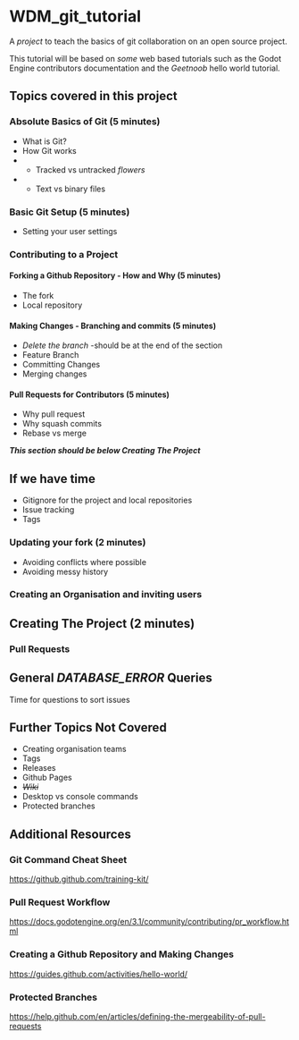 # WDM_git_tutorial
A _project_ to teach the basics of git collaboration on an open source project.

This tutorial will be based on _some_ web based tutorials such as the Godot Engine contributors documentation and the _Geetnoob_ hello world tutorial.

## Topics covered in this project

### Absolute Basics of Git (5 minutes)
- What is Git?
- How Git works
- - Tracked vs untracked _flowers_
- - Text vs binary files

### Basic Git Setup (5 minutes)
- Setting your user settings

### Contributing to a Project
#### Forking a Github Repository - How and Why (5 minutes)
- The fork
- Local repository

#### Making Changes - Branching and commits (5 minutes)
- _Delete the branch_ -should be at the end of the section
- Feature Branch
- Committing Changes
- Merging changes

#### Pull Requests for Contributors (5 minutes)
- Why pull request
- Why squash commits
- Rebase vs merge

**_This section should be below Creating The Project_**
## If we have time
- Gitignore for the project and local repositories
- Issue tracking
- Tags

### Updating your fork (2 minutes)
- Avoiding conflicts where possible
- Avoiding messy history

### Creating an Organisation and inviting users
####

## Creating The Project (2 minutes)
### Pull Requests 

## General _DATABASE_ERROR_ Queries
Time for questions to sort issues

## Further Topics Not Covered
- Creating organisation teams
- Tags
- Releases
- Github Pages
- _~~Wiki~~_
- Desktop vs console commands
- Protected branches

## Additional Resources
### Git Command Cheat Sheet
https://github.github.com/training-kit/
### Pull Request Workflow
https://docs.godotengine.org/en/3.1/community/contributing/pr_workflow.html
### Creating a Github Repository and Making Changes
https://guides.github.com/activities/hello-world/
### Protected Branches
https://help.github.com/en/articles/defining-the-mergeability-of-pull-requests
